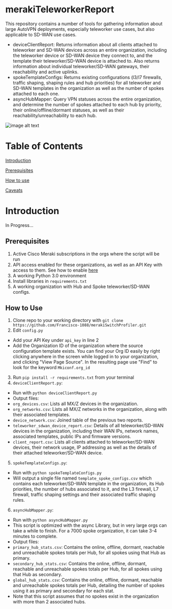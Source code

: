 # merakiTeleworkerReport

This repository contains a number of tools for gathering information about large AutoVPN deployments, especially teleworker use cases, but also applicable to SD-WAN use cases.

* deviceClientReport: Returns information about all clients attached to teleworker and SD-WAN devices across an entire organization, including the teleworker device or SD-WAN device they connect to, and the template their teleworker/SD-WAN device is attached to. Also returns information about individual teleworker/SD-WAN gateways, their reachability and active uplinks.
* spokeTemplateConfigs: Returns existing configurations (l3/l7 firewalls, traffic shaping, shaping rules and hub priorities) for all teleworker and SD-WAN templates in the organization as well as the number of spokes attached to each one.
* asyncHubMapper: Query VPN statuses across the entire organization, and determine the number of spokes attached to each hub by priority, their online/offline/dormant statuses, as well as their reachability/unreachability to each hub.

![image alt text](images/diagram.png)

# Table of Contents

[Introduction](#intro)

[Prerequisites](#prereq)

[How to use](#howtouse)

[Caveats](#caveats)

<a id="intro"></a>

# Introduction

In Progress...

<a id="prereq"></a>

## Prerequisites

1. Active Cisco Meraki subscriptions in the orgs where the script will be run
2. API access enabled for these organizations, as well as an API Key with access to them. See how to enable [here](https://documentation.meraki.com/General_Administration/Other_Topics/Cisco_Meraki_Dashboard_API)
3. A working Python 3.0 environment
4. Install libraries in `requirements.txt`
5. A working organization with Hub and Spoke teleworker/SD-WAN configs.

<a id="howtouse"></a>

## How to Use

1. Clone repo to your working directory with `git clone https://github.com/Francisco-1088/merakiSwitchProfiler.git`
2. Edit `config.py`
* Add your API Key under `api_key` in line 2
* Add the Organization ID of the organization where the source configuration template exists. You can find your Org ID easily by right clicking anywhere in the screen while logged in to your organization, and clicking "View Page Source". In the resulting page use "Find" to look for the keyword `Mkiconf.org_id`
3. Run `pip install -r requirements.txt` from your terminal
4. `deviceClientReport.py`:
* Run with `python deviceClientReport.py`
* Output files:
* `org_devices.csv`: Lists all MX/Z devices in the organization.
* `org_networks.csv`: Lists all MX/Z networks in the organization, along with their associated templates.
* `device_network.csv`: Joined table of the previous two reports.
* `teleworker_sdwan_device_report.csv`: Details of all teleworker/SD-WAN devices in the organization, including their WAN IPs, network names, associated templates, public IPs and firmware versions.
* `client_report.csv`: Lists all clients attached to teleworker/SD-WAN devices, their network usage, IP addressing as well as the details of their attached teleworker/SD-WAN device.
5. `spokeTemplateConfigs.py`:
* Run with `python spokeTemplateConfigs.py`
* Will output a single file named `template_spoke_configs.csv` which contains each teleworker/SD-WAN template in the organization, its Hub priorities, the number of hubs associated to it, and the L3 firewall, L7 firewall, traffic shaping settings and their associated traffic shaping rules.
6. `asyncHubMapper.py`:
* Run with `python asyncHubMapper.py`
* This script is optimized with the async Library, but in very large orgs can take a while to finish. For a 7000 spoke organization, it can take 3-4 minutes to complete.
* Output files:
* `primary_hub_stats.csv`: Contains the online, offline, dormant, reachable and unreachable spokes totals per Hub, for all spokes using that Hub as primary.
* `secondary_hub_stats.csv`: Contains the online, offline, dormant, reachable and unreachable spokes totals per Hub, for all spokes using that Hub as secondary.
* `global_hub_stats.csv`: Contains the online, offline, dormant, reachable and unreachable spokes totals per Hub, detailing the number of spokes using it as primary and secondary for each stat.
* Note that this script assumes that no spokes exist in the organization with more than 2 associated hubs.
